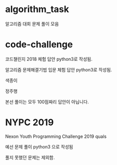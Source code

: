 # algorithm_task
알고리즘 대회 문제 풀이 모음


# code-challenge
코드챌린지 2018 체험 답안 python3로 작성됨.

알고리즘 문제해결기법 입문 체험 답안 python3로 작성됨.

색종이

정주행

본선 풀이는 모두 100점짜리 답안이 아닙니다.


# NYPC 2019
Nexon Youth Programming Challenge 2019 quals

예선 문제 풀이
python3 으로 작성됨

풀지 못했던 문제는 제외함.
